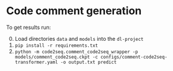 # Code comment generation

To get results run:

0. Load directories `data` and `models` into the `dl-project`
1. `pip install -r requirements.txt`
2. `python -m code2seq.comment_code2seq_wrapper -p models/comment_code2seq.ckpt -c configs/comment-code2seq-transformer.yaml -o output.txt predict`